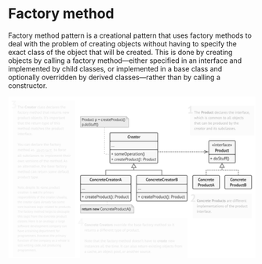 # Factory method

Factory method pattern is a creational pattern that uses factory methods to deal with the problem of creating objects
without having to specify the exact class of the object that will be created. This is done by creating objects by
calling a factory method—either specified in an interface and implemented by child classes, or implemented in a base
class and optionally overridden by derived classes—rather than by calling a constructor.

![Factory method structure](docs/factory-method.png)
